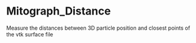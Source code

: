 # Mitograph_Distance
Measure the distances between 3D particle position and closest points of the vtk surface file
